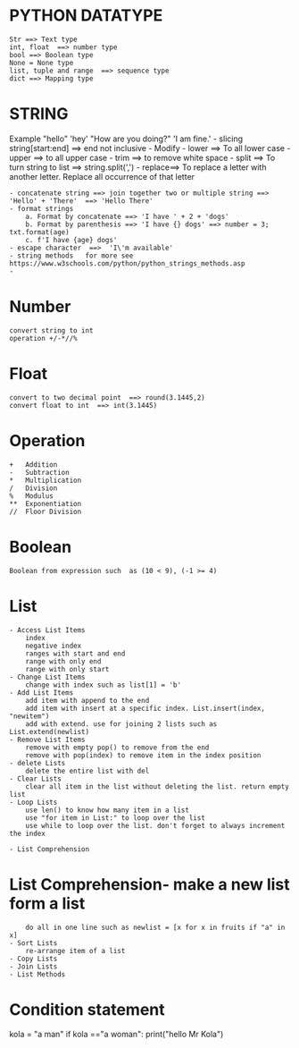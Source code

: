 # PYTHON DATATYPE
	Str ==> Text type
	int, float  ==> number type
	bool ==> Boolean type
	None = None type
	list, tuple and range  ==> sequence type
	dict ==> Mapping type

# STRING
 <!-- Text surrounded by single or double quote -->
  
 Example "hello" 'hey' "How are you doing?" 'I am fine.'
	- slicing   string[start:end]  ==>  end not inclusive
	- Modify 
		- lower  ==> To all lower case
		- upper  ==> to all upper case
		- trim   ==> to remove white space
		- split  ==> To turn string to list ==> string.split(',')
		- replace==> To replace a letter with another letter. Replace all 	occurrence of that letter

	- concatenate string ==> join together two or multiple string ==> 'Hello' + 'There'  ==> 'Hello There'
	- format strings
		a. Format by concatenate ==> 'I have ' + 2 + 'dogs'
		b. Format by parenthesis ==> 'I have {} dogs' ==> number = 3; txt.format(age)
		c. f'I have {age} dogs'
	- escape character  ==>  'I\'m available'
	- string methods   for more see https://www.w3schools.com/python/python_strings_methods.asp
	- 
# Number
	convert string to int
	operation +/-*//%

# Float 
	convert to two decimal point  ==> round(3.1445,2)
	convert float to int  ==> int(3.1445)

# Operation 	
    +   Addition
	-   Subtraction
	*   Multiplication
	/   Division
	%	Modulus
	**	Exponentiation
	//	Floor Division

# Boolean 
	Boolean from expression such  as (10 < 9), (-1 >= 4)

# List
	- Access List Items 
		index 
		negative index 
		ranges with start and end
		range with only end
		range with only start
	- Change List Items
		change with index such as list[1] = 'b'
	- Add List Items
		add item with append to the end
		add item with insert at a specific index. List.insert(index, "newitem")
		add with extend. use for joining 2 lists such as List.extend(newlist)
	- Remove List Items
		remove with empty pop() to remove from the end
		remove with pop(index) to remove item in the index position
	- delete Lists
		delete the entire list with del
	- Clear Lists
		clear all item in the list without deleting the list. return empty list
	- Loop Lists
		use len() to know how many item in a list
		use "for item in List:" to loop over the list 
		use while to loop over the list. don't forget to always increment the index

	- List Comprehension
#		List Comprehension- make a new list form a list
		do all in one line such as newlist = [x for x in fruits if "a" in x]
	- Sort Lists
		re-arrange item of a list
	- Copy Lists
	- Join Lists
	- List Methods

# Condition statement
kola = "a man"
if kola =="a woman":
	print("hello Mr Kola")